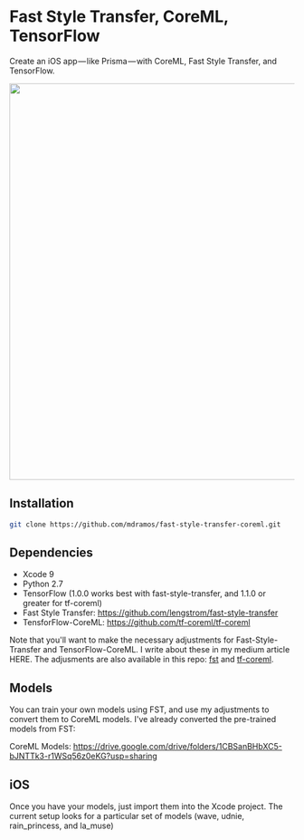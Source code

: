 # Fast Style Transfer, CoreML, TensorFlow

Create an iOS app — like Prisma — with CoreML, Fast Style Transfer, and TensorFlow.

<p align="center">
  <img src="https://github.com/mdramos/fast-style-transfer-coreml/blob/master/assets/banner.jpg?raw=true" width="700"/>
</p>

## Installation
```bash
git clone https://github.com/mdramos/fast-style-transfer-coreml.git
```

## Dependencies

* Xcode 9
* Python 2.7
* TensorFlow (1.0.0 works best with fast-style-transfer, and 1.1.0 or greater for tf-coreml)
* Fast Style Transfer: https://github.com/lengstrom/fast-style-transfer
* TensforFlow-CoreML: https://github.com/tf-coreml/tf-coreml

Note that you'll want to make the necessary adjustments for Fast-Style-Transfer and TensorFlow-CoreML. I write about these in my medium article HERE. The adjusments are also available in this repo: [fst](https://github.com/mdramos/fast-style-transfer-coreml/tree/master/fast_style_transfer) and [tf-coreml](https://github.com/tf-coreml/tf-coreml).

## Models 
You can train your own models using FST, and use my adjustments to convert them to CoreML models. I've already converted the pre-trained models from FST:

CoreML Models: https://drive.google.com/drive/folders/1CBSanBHbXC5-bJNTTk3-r1WSq56z0eKG?usp=sharing

## iOS

Once you have your models, just import them into the Xcode project. The current setup looks for a particular set of models (wave, udnie, rain_princess, and la_muse)
